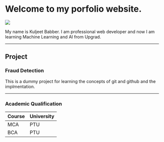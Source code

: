 # Welcome to my porfolio website.

<img src="assets/img/myself.png "/>

My name is Kuljeet Babber. I am professional web developer and now I am learning Machine Learning and AI from Upgrad.

* * *

## Project
### Fraud Detection
This is a dummy project for learning the concepts of git and github and the implmentation.

* * *

### Academic Qualification

| Course        | University        |
|:--------------|:------------------|
| MCA           | PTU               |
| BCA           | PTU               |
